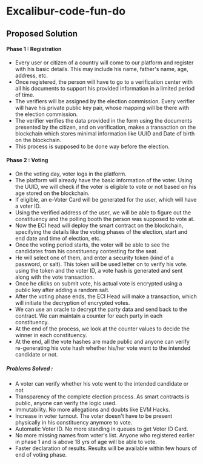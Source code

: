# Excalibur-code-fun-do

## Proposed Solution

#### Phase 1 : Registration

- Every user or citizen of a country will come to our platform and register with his basic details. This may include his name, father's name, age, address, etc.
- Once registered, the person will have to go to a verification center with all his documents to support his provided information in a limited period of time.
- The verifiers will be assigned by the election commission. Every verifier will have his private public key pair, whose mapping will be there with the election commission.
- The verifier verifies the data provided in the form using the documents presented by the citizen, and on verification, makes a transaction on the blockchain which stores minimal information like UUID and Date of birth on the blockchain.
- This process is supposed to be done way before the election.

#### Phase 2 : Voting

- On the voting day, voter logs in the platform.
- The platform will already have the basic information of the voter. Using the UUID, we will check if the voter is eligible to vote or not based on his age stored on the blockchain.
- If eligible, an e-Voter Card will be generated for the user, which will have a voter ID.
- Using the verified address of the user, we will be able to figure out the constituency and the polling booth the person was supposed to vote at.
- Now the ECI head will deploy the smart contract on the blockchain, specifying the details like the voting phases of the election, start and end date and time of election, etc.
- Once the voting period starts, the voter will be able to see the candidates from his constituency contesting for the seat.
- He will select one of them, and enter a security token (kind of a password, or salt).
  This token will be used letter on to verify his vote. using the token and the voter ID, a vote hash is generated and sent along with the vote transaction.
- Once he clicks on submit vote, his actual vote is encrypted using a public key after adding a random salt.
- After the voting phase ends, the ECI Head will make a transaction, which will initiate the decryption of encrypted votes.
- We can use an oracle to decrypt the party data and send back to the contract. We can maintain a counter for each party in each constituency.
- At the end of the process, we look at the counter values to decide the winner in each constituency.
- At the end, all the vote hashes are made public and anyone can verify re-generating his vote hash whether his/her vote went to the intended candidate or not.

##### Problems Solved :

- A voter can verify whether his vote went to the intended candidate or not
- Transparency of the complete election process. As smart contracts is public, anyone can verify the logic used.
- Immutability. No more allegations and doubts like EVM Hacks.
- Increase in voter turnout. The voter doesn't have to be present physically in his constituency anymore to vote.
- Automatic Voter ID. No more standing in queues to get Voter ID Card.
- No more missing names from voter's list. Anyone who registered earlier in phase 1 and is above 18 yrs of age will be able to vote.
- Faster declaration of results. Results will be available within few hours of end of voting phase.
